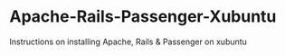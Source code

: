 # Apache-Rails-Passenger-Xubuntu
Instructions on installing Apache, Rails &amp; Passenger on xubuntu
